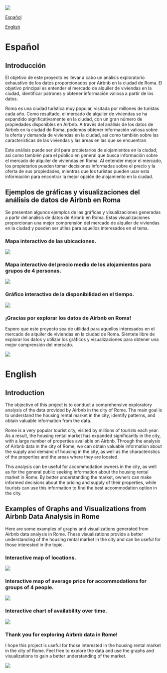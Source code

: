 <img src="image/front_page.PNG" style="display: block; margin: auto;">

[Español](#Español)

[English](#English)

# Español 

## Introducción

El objetivo de este proyecto es llevar a cabo un análisis exploratorio exhaustivo de los datos proporcionados por Airbnb en la ciudad de Roma. El objetivo principal es entender el mercado de alquiler de viviendas en la ciudad, identificar patrones y obtener información valiosa a partir de los datos.

Roma es una ciudad turística muy popular, visitada por millones de turistas cada año. Como resultado, el mercado de alquiler de viviendas se ha expandido significativamente en la ciudad, con un gran número de propiedades disponibles en Airbnb. A través del análisis de los datos de Airbnb en la ciudad de Roma, podemos obtener información valiosa sobre la oferta y demanda de viviendas en la ciudad, así como también sobre las características de las viviendas y las áreas en las que se encuentran.

Este análisis puede ser útil para propietarios de alojamientos en la ciudad, así como también para el público en general que busca información sobre el mercado de alquiler de viviendas en Roma. Al entender mejor el mercado, los propietarios pueden tomar decisiones informadas sobre el precio y la oferta de sus propiedades, mientras que los turistas pueden usar esta información para encontrar la mejor opción de alojamiento en la ciudad.

## Ejemplos de gráficas y visualizaciones del análisis de datos de Airbnb en Roma

Se presentan algunos ejemplos de las gráficas y visualizaciones generadas a partir del análisis de datos de Airbnb en Roma. Estas visualizaciones proporcionan una mejor comprensión del mercado de alquiler de viviendas en la ciudad y pueden ser útiles para aquellos interesados en el tema.

### Mapa interactivo de las ubicaciones.

<img src="image/map_rome1.PNG" style="display: block; margin: auto;">

### Mapa interactivo del precio medio de los alojamientos para grupos de 4 personas.

<img src="image/map_rome3.PNG" style="display: block; margin: auto;">

### Gráfico interactivo de la disponibilidad en el tiempo.

<img src="image/available_date.PNG" style="display: block; margin: auto;">

### ¡Gracias por explorar los datos de Airbnb en Roma!

Espero que este proyecto sea de utilidad para aquellos interesados en el mercado de alquiler de viviendas en la ciudad de Roma. Siéntete libre de explorar los datos y utilizar los gráficos y visualizaciones para obtener una mejor comprensión del mercado.

<img src="image/worldcloud_rome.PNG" style="display: block; margin: auto;">

# English

## Introduction

The objective of this project is to conduct a comprehensive exploratory analysis of the data provided by Airbnb in the city of Rome. The main goal is to understand the housing rental market in the city, identify patterns, and obtain valuable information from the data.

Rome is a very popular tourist city, visited by millions of tourists each year. As a result, the housing rental market has expanded significantly in the city, with a large number of properties available on Airbnb. Through the analysis of Airbnb data in the city of Rome, we can obtain valuable information about the supply and demand of housing in the city, as well as the characteristics of the properties and the areas where they are located.

This analysis can be useful for accommodation owners in the city, as well as for the general public seeking information about the housing rental market in Rome. By better understanding the market, owners can make informed decisions about the pricing and supply of their properties, while tourists can use this information to find the best accommodation option in the city.

## Examples of Graphs and Visualizations from Airbnb Data Analysis in Rome

Here are some examples of graphs and visualizations generated from Airbnb data analysis in Rome. These visualizations provide a better understanding of the housing rental market in the city and can be useful for those interested in the topic.

### Interactive map of locations.

<img src="image/map_rome1.PNG" style="display: block; margin: auto;">

### Interactive map of average price for accommodations for groups of 4 people.

<img src="image/map_rome3.PNG" style="display: block; margin: auto;">

### Interactive chart of availability over time.

<img src="image/available_date.PNG" style="display: block; margin: auto;">

### Thank you for exploring Airbnb data in Rome!

I hope this project is useful for those interested in the housing rental market in the city of Rome. Feel free to explore the data and use the graphs and visualizations to gain a better understanding of the market.

<img src="image/worldcloud_rome.PNG" style="display: block; margin: auto;">
